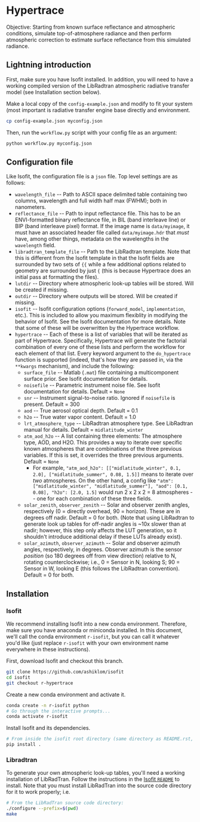 # Hypertrace

Objective: Starting from known surface reflectance and atmospheric conditions, simulate top-of-atmosphere radiance and then perform atmospheric correction to estimate surface reflectance from this simulated radiance.

## Lightning introduction

First, make sure you have Isofit installed.
In addition, you will need to have a working compiled version of the LibRadtran atmospheric radiative transfer model (see Installation section below).

Make a local copy of the `config-example.json` and modify to fit your system (most important is radiative transfer engine base directly and environment.

``` sh
cp config-example.json myconfig.json
```

Then, run the `workflow.py` script with your config file as an argument:

```sh
python workflow.py myconfig.json
```

## Configuration file

Like Isofit, the configuration file is a `json` file.
Top level settings are as follows:

- `wavelength_file` -- Path to ASCII space delimited table containing two columns, wavelength and full width half max (FWHM); both in nanometers.
- `reflectance_file` -- Path to input reflectance file. This has to be an ENVI-formatted binary reflectance file, in BIL (band interleave line) or BIP (band interleave pixel) format. If the image name is `data/myimage`, it must have an associated header file called `data/myimage.hdr` that _must_ have, among other things, metadata on the wavelengths in the `wavelength` field.
- `libradtran_template_file` -- Path to the LibRadtran template. Note that this is different from the Isofit template in that the Isofit fields are surrounded by two sets of `{{` while a few additional options related to geometry are surrounded by just `{` (this is because Hypertrace does an initial pass at formatting the files).
- `lutdir` -- Directory where atmospheric look-up tables will be stored. Will be created if missing.
- `outdir` -- Directory where outputs will be stored. Will be created if missing.
- `isofit` -- Isofit configuration options (`forward_model`, `implementation`, etc.). This is included to allow you maximum flexiblity in modifying the behavior of Isofit. See the Isofit documentation for more details. Note that some of these will be overwritten by the Hypertrace workflow.
- `hypertrace` -- Each of these is a list of variables that will be iterated as part of Hypertrace. Specifically, Hypertrace will generate the factorial combination of every one of these lists and perform the workflow for each element of that list. Every keyword argument to the `do_hypertrace` function is supported (indeed, that's how they are passed in, via the `**kwargs` mechanism), and include the following:
    - `surface_file` -- Matlab (`.mat`) file containing a multicomponent surface prior. See Isofit documentation for details.
    - `noisefile` -- Parametric instrument noise file. See Isofit documentation for details. Default = `None`
    - `snr` -- Instrument signal-to-noise ratio. Ignored if `noisefile` is present. Default = 300
    - `aod` -- True aerosol optical depth. Default = 0.1
    - `h2o` -- True water vapor content. Default = 1.0
    - `lrt_atmosphere_type` -- LibRadtran atmosphere type. See LibRadtran manual for details. Default = `midlatitude_winter`
    - `atm_aod_h2o` -- A list containing three elements: The atmosphere type, AOD, and H2O. This provides a way to iterate over specific known atmospheres that are combinations of the three previous variables. If this is set, it overrides the three previous arguments. Default = `None`
        - For example, `"atm_aod_h2o": [["midlatitude_winter", 0.1, 2.0], ["midlatitude_summer", 0.08, 1.5]]` means to iterate over _two_ atmospheres. On the other hand, a config like `"atm": ["midlatitude_winter", "midlatitude_summer"], "aod": [0.1, 0.08], "h2o": [2.0, 1.5]` would run 2 x 2 x 2 = 8 atmospheres -- one for each combination of these three fields.
    - `solar_zenith`, `observer_zenith` -- Solar and observer zenith angles, respectively (0 = directly overhead, 90 = horizon). These are in degrees off nadir. Default = 0 for both. (Note that using LibRadtran to generate look up tables for off-nadir angles is ~10x slower than at nadir; however, this step only affects the LUT generation, so it shouldn't introduce additional delay if these LUTs already exist).
    - `solar_azimuth`, `observer_azimuth` -- Solar and observer azimuth angles, respectively, in degrees. Observer azimuth is the sensor _position_ (so 180 degrees off from view direction) relative to N, rotating counterclockwise; i.e., 0 = Sensor in N, looking S; 90 = Sensor in W, looking E (this follows the LibRadtran convention). Default = 0 for both.
    
## Installation

### Isofit

We recommend installing Isofit into a new conda environment.
Therefore, make sure you have anaconda or miniconda installed.
In this document, we'll call the conda environment `r-isofit`, but you can call it whatever you'd like (just replace `r-isofit` with your own environment name everywhere in these instructions).

First, download Isofit and checkout this branch.

``` sh
git clone https://github.com/ashiklom/isofit
cd isofit
git checkout r-hypertrace
```

Create a new conda environment and activate it.

``` sh
conda create -n r-isofit python
# Go through the interactive prompts...
conda activate r-isofit
```

Install Isofit and its dependencies.

``` sh
# From inside the isofit root directory (same directory as README.rst, LICENSE, etc.)
pip install .
```

### Libradtran

To generate your own atmospheric look-up tables, you'll need a working installation of LibRadTran.
Follow the instructions in the [Isofit `README`](https://github.com/ashiklom/isofit/tree/r-geom-2#quick-start-with-libradtran-20x) to install.
Note that you must install LibRadTran into the source code directory for it to work properly; i.e.

``` sh
# From the LibRadTran source code directory:
./configure --prefix=$(pwd)
make
```
